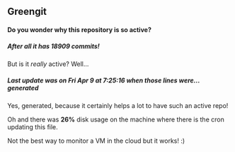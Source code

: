 ## Greengit

#### Do you wonder why this repository is so active?

##### After all it has 18909 commits!

But is it *really* active? Well...

##### Last update was on Fri Apr 9 at 7:25:16 when those lines were... generated

Yes, generated, because it certainly helps a lot to have such an active repo!

Oh and there was **26%** disk usage on the machine
where there is the cron updating this file.

Not the best way to monitor a VM in the cloud but it works! :)
